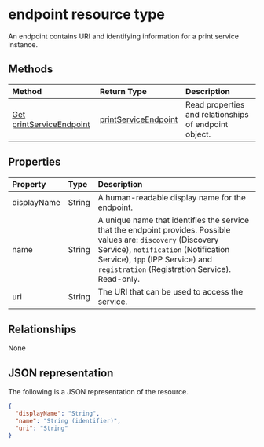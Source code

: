 # endpoint resource type

An endpoint contains URI and identifying information for a print service instance.

## Methods

| Method       | Return Type | Description |
|:-------------|:------------|:------------|
| [Get printServiceEndpoint](../api/endpoint_get.md) | [printServiceEndpoint](printserviceendpoint.md) | Read properties and relationships of endpoint object. |

## Properties
| Property     | Type        | Description |
|:-------------|:------------|:------------|
|displayName|String|A human-readable display name for the endpoint.|
|name|String|A unique name that identifies the service that the endpoint provides. Possible values are: `discovery` (Discovery Service), `notification` (Notification Service), `ipp` (IPP Service) and `registration` (Registration Service). Read-only.|
|uri|String|The URI that can be used to access the service.|

## Relationships
None


## JSON representation

The following is a JSON representation of the resource.

<!-- {
  "blockType": "resource",
  "optionalProperties": [

  ],
  "@odata.type": "microsoft.graph.print.printServiceEndpoint"
}-->

```json
{
  "displayName": "String",
  "name": "String (identifier)",
  "uri": "String"
}

```

<!-- uuid: 8fcb5dbc-d5aa-4681-8e31-b001d5168d79
2015-10-25 14:57:30 UTC -->
<!-- {
  "type": "#page.annotation",
  "description": "endpoint resource",
  "keywords": "",
  "section": "documentation",
  "tocPath": ""
}-->